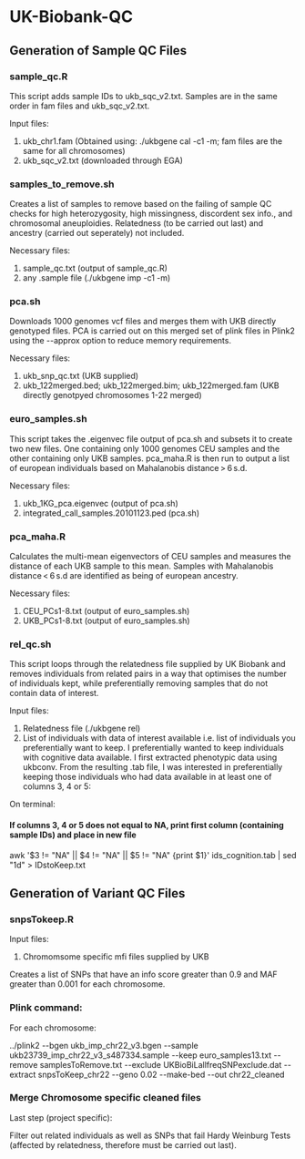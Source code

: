 # UK-Biobank-QC

## Generation of Sample QC Files

### sample_qc.R ###

This script adds sample IDs to ukb_sqc_v2.txt. Samples are in the same order in fam files and ukb_sqc_v2.txt.

Input files:
1. ukb_chr1.fam (Obtained using: ./ukbgene cal -c1 -m; fam files are the same for all chromosomes)
2. ukb_sqc_v2.txt (downloaded through EGA)

### samples_to_remove.sh

Creates a list of samples to remove based on the failing of sample QC checks for high heterozygosity, high missingness, discordent sex info., and chromosomal aneuploidies. Relatedness (to be carried out last) and ancestry (carried out seperately) not included.

Necessary files:
1. sample_qc.txt (output of sample_qc.R)
2. any .sample file (./ukbgene imp -c1 -m)

### pca.sh 

Downloads 1000 genomes vcf files and merges them with UKB directly genotyped files. PCA is carried out on this merged set of plink files in Plink2 using the --approx option to reduce memory requirements.

Necessary files:
1. ukb_snp_qc.txt (UKB supplied)
2. ukb_122merged.bed; ukb_122merged.bim; ukb_122merged.fam (UKB directly genotpyed chromosomes 1-22 merged)


### euro_samples.sh

This script takes the .eigenvec file output of pca.sh and subsets it to create two new files. One containing only 1000 genomes CEU samples and the other containing only UKB samples. pca_maha.R is then run to output a list of european individuals based on Mahalanobis distance > 6 s.d.

Necessary files:
1. ukb_1KG_pca.eigenvec (output of pca.sh)
2. integrated_call_samples.20101123.ped (pca.sh)

### pca_maha.R

Calculates the multi-mean eigenvectors of CEU samples and measures the distance of each UKB sample to this mean. Samples with Mahalanobis distance < 6 s.d are identified as being of european ancestry.

Necessary files:
1. CEU_PCs1-8.txt (output of euro_samples.sh)
2. UKB_PCs1-8.txt (output of euro_samples.sh)

### rel_qc.sh

This script loops through the relatedness file supplied by UK Biobank and removes individuals from related pairs in a way that optimises the number of individuals kept, while preferentially removing samples that do not contain data of interest. 

Input files:
1. Relatedness file (./ukbgene rel)
2. List of individuals with data of interest available i.e. list of individuals you preferentially want to keep. 
I preferentially wanted to keep individuals with cognitive data available. I first extracted phenotypic data using ukbconv. From the resulting .tab file, I was interested in preferentially keeping those individuals who had data available in at least one of columns 3, 4 or 5:

On terminal:
#### If columns 3, 4 or 5 does not equal to NA, print first column (containing sample IDs) and place in new file
awk '$3 != "NA" || $4 != "NA" || $5 != "NA" {print $1}' ids_cognition.tab | sed "1d" > IDstoKeep.txt




## Generation of Variant QC Files

### snpsTokeep.R

Input files:
1. Chromomsome specific mfi files supplied by UKB

Creates a list of SNPs that have an info score greater than 0.9 and MAF greater than 0.001 for each chromosome.

### Plink command:

For each chromosome:

../plink2 --bgen ukb_imp_chr22_v3.bgen --sample ukb23739_imp_chr22_v3_s487334.sample --keep euro_samples13.txt --remove samplesToRemove.txt --exclude UKBioBiLallfreqSNPexclude.dat --extract snpsToKeep_chr22 --geno 0.02 --make-bed --out chr22_cleaned

### Merge Chromosome specific cleaned files

Last step (project specific):

Filter out related individuals as well as SNPs that fail Hardy Weinburg Tests (affected by relatedness, therefore must be carried out last).




